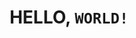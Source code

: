 <div  style="font-family: -apple-system, BlinkMacSystemFont, 'Segoe UI', Roboto, Oxygen, Ubuntu, Cantarell, 'Open Sans', 'Helvetica Neue', sans-serif;">
  
<b><h1 align="center">HELLO, ```WORLD!```</h1></b>

</div>

<!--Hello-->
